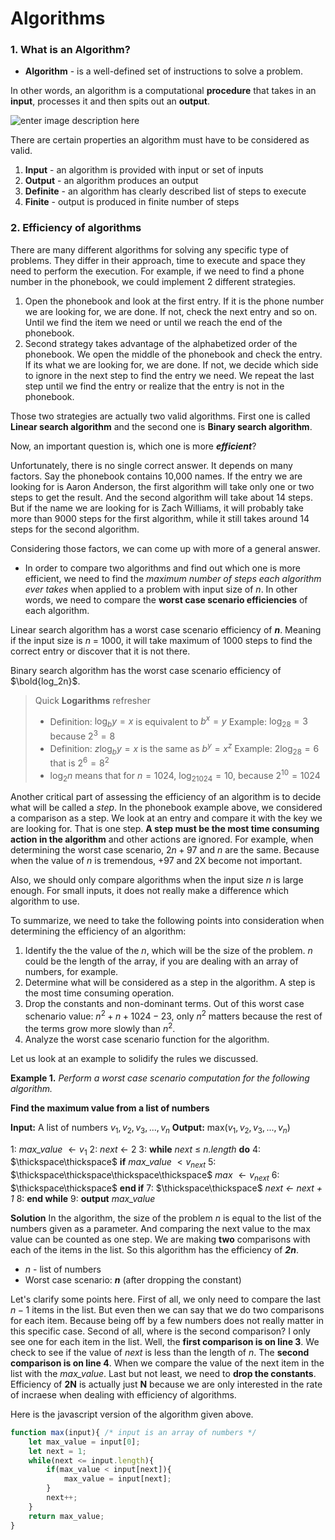 # Algorithms


### 1. What is an Algorithm?
* **Algorithm** - is a well-defined set of instructions to solve a problem. 

In other words, an algorithm is a computational **procedure** that takes in an **input**, processes it and then spits out an **output**.

![enter image description here](https://lh3.googleusercontent.com/V465l7T6Wctm_ulRt44JJ04W7S3x-9DQ3vuwT7rLPxX2RzZueRWxj28puMBwOVBnXyfk5r-R5JpWaDMluYcX5d2zzhjk6ukgj7BYVJ-VBKFitBDrbl7_svceOlXSVs6wE6qQ6W9hqoa0V0IG9Fli0QkHGSjilMsyLZMa11LeqoTOMKhTyn-LUuTYbdBgXEuuiJ4Sc0M7uoS9JWH11xoKFVg7YoUJTt9v0zH7pEkDBTtmPKS7gvIV0mxGwZZgu1PK-rns4Dqim8txtH006V1NgaLbgCilYKA_1bdz3LnBJBc-NiMNvKMwoFcANaNKm1cf5_YktbKYMPAgMMzsQcA1KIru5ZwLFUiCIPIEv6yc4Gh8jq0ALyWjv9C6xJgZbYUudKFC5eu5ssghf-pE76nYLN2F4vVqEuuSx5uAWMYg1-bELinp7TKvonmfMXXhoku_xTSSoc3hUShTTLIYLG9A8AQDhTylncRBb-0nxoSFpxbF-1og3US2Qj7vwYIagO01A8b8GCcdSXoOxAYXAIJByGhNSZ-dsHp36B0u2qjJlcJPzEBl2HG8gZrapINOajaCxtlNgLsxAKUOCPafKpXpd6yQPit_FggiSusYU2C0=w365-h99-no)


There are certain properties an algorithm must have to be considered as valid.
1.  **Input** - an algorithm is provided with input or set of inputs
2. **Output** - an algorithm produces an output
3. **Definite** - an algorithm has clearly described list of steps to execute
4. **Finite** - output is produced in finite number of steps

### 2. Efficiency of algorithms

There are many different algorithms for solving any specific type of problems. They differ in their approach, time to execute and space they need to perform the execution. For example, if we need to find a phone number in the phonebook, we could implement 2 different strategies. 
1. Open the phonebook and look at the first entry. If it is the phone number we are looking for, we are done. If not, check the next entry and so on. Until we find the item we need or until we reach the end of the phonebook.
2. Second strategy takes advantage of the alphabetized order of the phonebook. We open the middle of the phonebook and check the entry. If its what we are looking for, we are done. If not, we decide which side to ignore in the next step to find the entry we need. We repeat the last step until we find the entry or realize that the entry is not in the phonebook.

Those two strategies are actually two valid algorithms. First one is called **Linear search algorithm** and the second one is **Binary search algorithm**. 

Now, an important question is, which one is more ***efficient***? 

Unfortunately, there is no single correct answer. It depends on many factors. Say the phonebook contains 10,000 names. If the entry we are looking for is Aaron Anderson, the first algorithm will take only one or two steps to get the result. And the second algorithm will take about 14 steps. But if the name we are looking for is Zach Williams, it will probably take more than 9000 steps for the first algorithm, while it still takes around 14 steps for the second algorithm. 

Considering those factors, we can come up with more of a  general answer. 

* In order to compare two algorithms and find out which one is more efficient, we need to find the *maximum number of steps each algorithm ever takes* when applied to a problem with input size of *n*. In other words, we need to compare the **worst case scenario efficiencies** of each algorithm.

Linear search algorithm has a worst case scenario efficiency of ***n***. Meaning if the input size is *n* = 1000, it will take maximum of 1000 steps to find the correct entry or discover that it is not there.

Binary search algorithm has the worst case scenario efficiency of $\bold{log_2n}$.

> Quick **Logarithms** refresher
>  * Definition: $\log_by = x$  is equivalent to $b^x = y$
>  Example: $\log_28 = 3$ because $2^3 = 8$ 
> * Definition: $z\log_by = x$ is the same as $b^y = x^z$
> Example: $2\log_28 = 6$ that is $2^6 = 8^2$
> * $\log_2n$ means that for $n = 1024$, $\log_21024 = 10$, because $2^{10} = 1024$

Another critical part of assessing the efficiency of an algorithm is to decide what will be called a *step*. In the phonebook example above, we considered a comparison as a step. We look at an entry and compare it with the key we are looking for. That is one step. **A step must be the most time  consuming action in the algorithm** and other actions are  ignored. For example, when determining the worst case scenario, $2n + 97$ and $n$ are the same. Because when the value of $n$ is tremendous, +97 and 2X become not important.

Also, we should only compare algorithms when the input size *n* is large enough. For small inputs, it does not really make a difference which algorithm to use. 

To summarize, we need to take the following points into consideration when determining the efficiency of an algorithm:
1. Identify the the value of the $n$, which will be the size of the problem. $n$ could be the length of the array, if you are dealing with an array of numbers, for example.
2. Determine what will be considered as a step in the algorithm. A step is the most time consuming operation.
3. Drop the constants and non-dominant terms. Out of this worst case schenario value: $n^2 + n + 1024 - 23$, only $n^2$ matters because the rest of the terms grow more slowly than $n^2$.
4. Analyze the worst case scenario function for the algorithm.

Let us look at an example to solidify the rules we discussed.

**Example 1.** *Perform a worst case scenario computation for the following algorithm.*

**Find the maximum value from a list of numbers**

**Input:** A list of numbers $v_1, v_2, v_3,..., v_n$
**Output:** max($v_1, v_2, v_3,..., v_n$)

1: *max_value* $\leftarrow v_1$
2: *next* $\leftarrow$ 2
3: **while** *next* $\le$ *n.length* **do**
4: $\thickspace\thickspace$ **if** *max_value* $\lt v_{next}$
5: $\thickspace\thickspace\thickspace\thickspace$ *max* $\leftarrow v_{next}$ 
6: $\thickspace\thickspace$ **end if**
7: $\thickspace\thickspace$ *next $\leftarrow$ next + 1*
8: **end while**
9: **output** *max_value*

**Solution**
In the algorithm, the size of the problem *n* is equal to the list of the numbers given as a parameter. And comparing the next value to the max value can be counted as one step. We are making **two** comparisons with each of the items in the list. So this algorithm has the efficiency of ***2n***. 
* *n* - list of numbers
* Worst case scenario: ***n*** (after dropping the constant)

Let's clarify some points here. 
First of all, we only need to compare the last $n-1$ items in the list. But even then we can say that we do two comparisons for each item. Because being off by a few numbers does not really matter in this specific case. 
Second of all, where is the second comparison? I only see one for each item in the list. Well, the **first comparison is on line 3**. We check to see if the value of *next* is less than the length of *n*. The **second comparison is on line 4**. When we compare the value of the next item in the list with the *max_value*. 
Last but not least, we need to **drop the constants**.  Efficiency of **2N** is actually just **N** because we are only interested in the rate of incraese when dealing with efficiency of algorithms.

Here is the javascript version of the algorithm given above.
```javascript
function max(input){ /* input is an array of numbers */
	let max_value = input[0];
	let next = 1;
	while(next <= input.length){
		if(max_value < input[next]){
			max_value = input[next];
		}
		next++;
	}
	return max_value;
}
```
